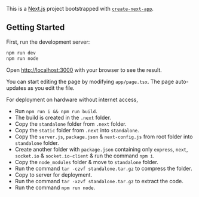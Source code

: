 This is a [Next.js](https://nextjs.org/) project bootstrapped with [`create-next-app`](https://github.com/vercel/next.js/tree/canary/packages/create-next-app).

## Getting Started

First, run the development server:

```bash
npm run dev
npm run node
```

Open [http://localhost:3000](http://localhost:3000) with your browser to see the result.

You can start editing the page by modifying `app/page.tsx`. The page auto-updates as you edit the file.

For deployment on hardware without internet access,
 * Run `npm run i && npm run build`.
 * The build is created in the `.next` folder.
 * Copy the `standalone` folder from `.next` folder.
 * Copy the `static` folder from `.next` into `standalone`.
 * Copy the `server.js`, `package.json` & `next-config.js` from root folder into `standalone` folder.
 * Create another folder with `package.json` containing only `express`, `next`, `socket.io` & `socket.io-client` & run the command `npm i`.
 * Copy the `node_modules` folder & move to `standalone` folder.
 * Run the command `tar -czvf standalone.tar.gz` to compress the folder.
 * Copy to server for deployment.
 * Run the command `tar -xzvf standalone.tar.gz` to extract the code.
 * Run the command `npm run node`.
